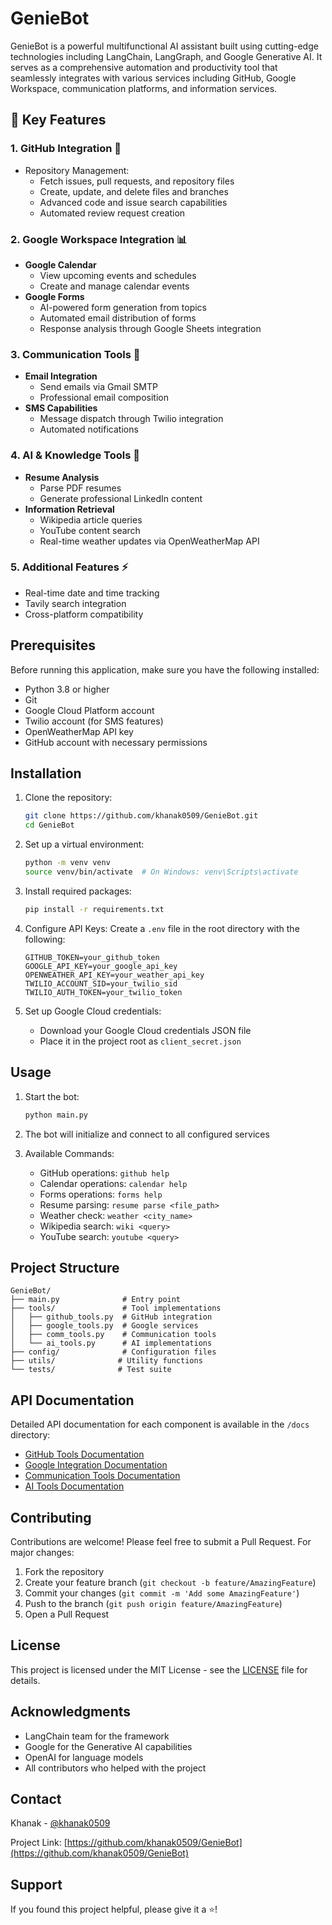# GenieBot

GenieBot is a powerful multifunctional AI assistant built using cutting-edge technologies including LangChain, LangGraph, and Google Generative AI. It serves as a comprehensive automation and productivity tool that seamlessly integrates with various services including GitHub, Google Workspace, communication platforms, and information services.

## 🌟 Key Features

### 1. GitHub Integration 🔧
- Repository Management:
  - Fetch issues, pull requests, and repository files
  - Create, update, and delete files and branches
  - Advanced code and issue search capabilities
  - Automated review request creation

### 2. Google Workspace Integration 📊
- **Google Calendar**
  - View upcoming events and schedules
  - Create and manage calendar events
- **Google Forms**
  - AI-powered form generation from topics
  - Automated email distribution of forms
  - Response analysis through Google Sheets integration

### 3. Communication Tools 📨
- **Email Integration**
  - Send emails via Gmail SMTP
  - Professional email composition
- **SMS Capabilities**
  - Message dispatch through Twilio integration
  - Automated notifications

### 4. AI & Knowledge Tools 🤖
- **Resume Analysis**
  - Parse PDF resumes
  - Generate professional LinkedIn content
- **Information Retrieval**
  - Wikipedia article queries
  - YouTube content search
  - Real-time weather updates via OpenWeatherMap API

### 5. Additional Features ⚡
- Real-time date and time tracking
- Tavily search integration
- Cross-platform compatibility

## Prerequisites

Before running this application, make sure you have the following installed:
- Python 3.8 or higher
- Git
- Google Cloud Platform account
- Twilio account (for SMS features)
- OpenWeatherMap API key
- GitHub account with necessary permissions

## Installation

1. Clone the repository:
   ```bash
   git clone https://github.com/khanak0509/GenieBot.git
   cd GenieBot
   ```

2. Set up a virtual environment:
   ```bash
   python -m venv venv
   source venv/bin/activate  # On Windows: venv\Scripts\activate
   ```

3. Install required packages:
   ```bash
   pip install -r requirements.txt
   ```

4. Configure API Keys:
   Create a `.env` file in the root directory with the following:
   ```
   GITHUB_TOKEN=your_github_token
   GOOGLE_API_KEY=your_google_api_key
   OPENWEATHER_API_KEY=your_weather_api_key
   TWILIO_ACCOUNT_SID=your_twilio_sid
   TWILIO_AUTH_TOKEN=your_twilio_token
   ```

5. Set up Google Cloud credentials:
   - Download your Google Cloud credentials JSON file
   - Place it in the project root as `client_secret.json`

## Usage

1. Start the bot:
   ```bash
   python main.py
   ```

2. The bot will initialize and connect to all configured services

3. Available Commands:
   - GitHub operations: `github help`
   - Calendar operations: `calendar help`
   - Forms operations: `forms help`
   - Resume parsing: `resume parse <file_path>`
   - Weather check: `weather <city_name>`
   - Wikipedia search: `wiki <query>`
   - YouTube search: `youtube <query>`

## Project Structure

```
GenieBot/
├── main.py              # Entry point
├── tools/               # Tool implementations
│   ├── github_tools.py  # GitHub integration
│   ├── google_tools.py  # Google services
│   ├── comm_tools.py    # Communication tools
│   └── ai_tools.py      # AI implementations
├── config/              # Configuration files
├── utils/              # Utility functions
└── tests/              # Test suite
```

## API Documentation

Detailed API documentation for each component is available in the `/docs` directory:
- [GitHub Tools Documentation](docs/github_tools.md)
- [Google Integration Documentation](docs/google_tools.md)
- [Communication Tools Documentation](docs/comm_tools.md)
- [AI Tools Documentation](docs/ai_tools.md)

## Contributing

Contributions are welcome! Please feel free to submit a Pull Request. For major changes:

1. Fork the repository
2. Create your feature branch (`git checkout -b feature/AmazingFeature`)
3. Commit your changes (`git commit -m 'Add some AmazingFeature'`)
4. Push to the branch (`git push origin feature/AmazingFeature`)
5. Open a Pull Request

## License

This project is licensed under the MIT License - see the [LICENSE](LICENSE) file for details.

## Acknowledgments

- LangChain team for the framework
- Google for the Generative AI capabilities
- OpenAI for language models
- All contributors who helped with the project

## Contact

Khanak - [@khanak0509](https://github.com/khanak0509)

Project Link: [https://github.com/khanak0509/GenieBot](https://github.com/khanak0509/GenieBot)

## Support

If you found this project helpful, please give it a ⭐️!

